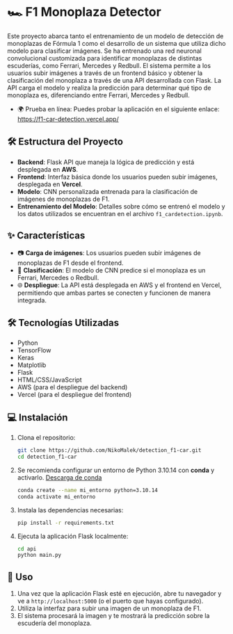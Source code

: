 # 🏎️ F1 Monoplaza Detector

Este proyecto abarca tanto el entrenamiento de un modelo de detección de monoplazas de Fórmula 1 como el desarrollo de un sistema que utiliza dicho modelo para clasificar imágenes. 
Se ha entrenado una red neuronal convolucional customizada para identificar monoplazas de distintas escuderías, como Ferrari, Mercedes y Redbull. 
El sistema permite a los usuarios subir imágenes a través de un frontend básico y obtener la clasificación del monoplaza a través de una API desarrollada con Flask. 
La API carga el modelo y realiza la predicción para determinar qué tipo de monoplaza es, diferenciando entre Ferrari, Mercedes y Redbull.

- 🌍 Prueba en línea: Puedes probar la aplicación en el siguiente enlace: https://f1-car-detection.vercel.app/

## 🛠️ Estructura del Proyecto

- **Backend**: Flask API que maneja la lógica de predicción y está desplegada en **AWS**.
- **Frontend**: Interfaz básica donde los usuarios pueden subir imágenes, desplegada en **Vercel**.
- **Modelo**: CNN personalizada entrenada para la clasificación de imágenes de monoplazas de F1.
- **Entrenamiento del Modelo**: Detalles sobre cómo se entrenó el modelo y los datos utilizados se encuentran en el archivo `f1_cardetection.ipynb`.

## ✨ Características

- 📷 **Carga de imágenes**: Los usuarios pueden subir imágenes de monoplazas de F1 desde el frontend.
- 🎯 **Clasificación**: El modelo de CNN predice si el monoplaza es un Ferrari, Mercedes o Redbull.
- 🌐 **Despliegue**: La API está desplegada en AWS y el frontend en Vercel, permitiendo que ambas partes se conecten y funcionen de manera integrada.


## 🛠️ Tecnologías Utilizadas
- Python
- TensorFlow
- Keras
- Matplotlib
- Flask
- HTML/CSS/JavaScript
- AWS (para el despliegue del backend)
- Vercel (para el despliegue del frontend)

## 💻 Instalación

1. Clona el repositorio:

   ```bash
   git clone https://github.com/NikoMalek/detection_f1-car.git
   cd detection_f1-car
   ```

 2. Se recomienda configurar un entorno de Python 3.10.14 con **conda** y activarlo. [Descarga de conda](https://docs.anaconda.com/free/miniconda/index.html)
    
    ```bash
    conda create --name mi_entorno python=3.10.14
    conda activate mi_entorno
    ```
    
4. Instala las dependencias necesarias:
   
   ```bash
   pip install -r requirements.txt
   ```
   
5. Ejecuta la aplicación Flask localmente:
   
    ```bash
    cd api
    python main.py
    ```
## 🚀 Uso
1. Una vez que la aplicación Flask esté en ejecución, abre tu navegador y ve a `http://localhost:5000` (o el puerto que hayas configurado).
2. Utiliza la interfaz para subir una imagen de un monoplaza de F1.
3. El sistema procesará la imagen y te mostrará la predicción sobre la escudería del monoplaza.


   
